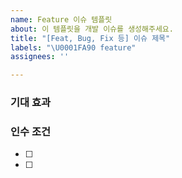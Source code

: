 ```yaml
---
name: Feature 이슈 템플릿
about: 이 템플릿을 개발 이슈를 생성해주세요.
title: "[Feat, Bug, Fix 등] 이슈 제목"
labels: "\U0001FA90 feature"
assignees: ''

---
```


### 기대 효과

### 인수 조건
- [ ]
- [ ]

